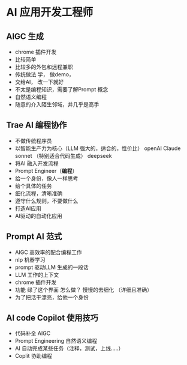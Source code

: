 # AI 应用开发工程师

## AIGC 生成
- chrome 插件开发
 - 比较简单
 - 比较多的外包和远程兼职
 - 传统做法
   学， 做demo，
 - 交给AI， 改一下就好
 - 不太是编程知识，需要了解Prompt 概念
 - 自然语义编程
 - 随意的介入陌生邻域，并几乎是高手

## Trae AI 编程协作
 - 不做传统程序员
 - 以智能生产力为核心（LLM 强大的，适合的，性价比）
   openAI
   Claude sonnet （特别适合代码生成）
   deepseek
 - 将AI 融入开发流程
  - Prompt Engineer（**编程**）
   - 给一个身份，像人一样思考
   - 给个具体的任务
   - 细化流程，清晰准确
   - 遵守什么规则，不要做什么
 - 打造AI应用
 - AI驱动的自动化应用


## Prompt AI 范式
 - AIGC 高效率的配合编程工作
 - nlp 机器学习
 - prompt 驱动LLM 生成的一段话
 - LLM 工作的上下文
  - chrome 插件开发
  - 功能 绿了这个界面 怎么做？  慢慢的去细化 （详细且准确）
  - 为了把活干漂亮，给他一个身份

## AI code Copilot 使用技巧
 - 代码补全 AIGC
 - Prompt Engineering 自然语义编程
 - AI 自动完成某些任务（注释，测试，上线.....）
 - Coplit 协助编程